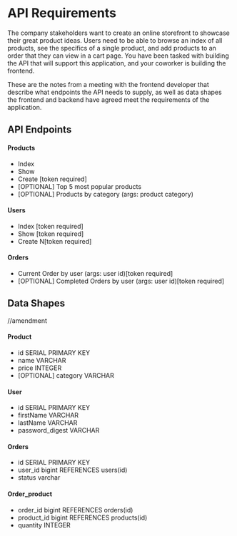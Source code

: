 # API Requirements
The company stakeholders want to create an online storefront to showcase their great product ideas. Users need to be able to browse an index of all products, see the specifics of a single product, and add products to an order that they can view in a cart page. You have been tasked with building the API that will support this application, and your coworker is building the frontend.

These are the notes from a meeting with the frontend developer that describe what endpoints the API needs to supply, as well as data shapes the frontend and backend have agreed meet the requirements of the application. 

## API Endpoints
#### Products
- Index 
- Show
- Create [token required]
- [OPTIONAL] Top 5 most popular products 
- [OPTIONAL] Products by category (args: product category)

#### Users
- Index [token required]
- Show [token required]
- Create N[token required]

#### Orders
- Current Order by user (args: user id)[token required]
- [OPTIONAL] Completed Orders by user (args: user id)[token required]

## Data Shapes
//amendment
#### Product
-  id SERIAL PRIMARY KEY
- name VARCHAR
- price INTEGER
- [OPTIONAL] category VARCHAR

#### User
- id SERIAL PRIMARY KEY
- firstName VARCHAR
- lastName VARCHAR
- password_digest VARCHAR

#### Orders
- id SERIAL PRIMARY KEY
- user_id bigint REFERENCES users(id)
- status varchar
#### Order_product
- order_id bigint REFERENCES orders(id)
- product_id bigint REFERENCES products(id)
- quantity INTEGER

